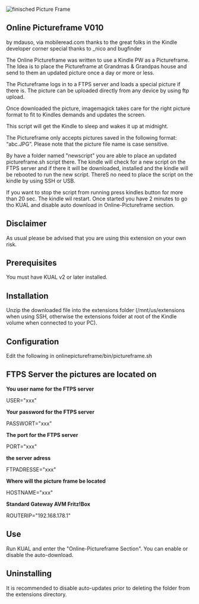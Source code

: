 ![finisched Picture Frame](https://cafebrick.files.wordpress.com/2020/01/img_6452.jpg "Online Pictureframe")

**Online Pictureframe V010**
--------------------------------------------------------------------------------------

by mdauso, via mobileread.com
thanks to the great folks in the Kindle developer corner
special thanks to _nico and bugfinder

The Online Pictureframe was written to use a Kindle PW as a Pictureframe.
The Idea is to place the Pictureframe at Grandmas & Grandpas house and
send to them an updated picture once a day or more or less.

The Pictureframe logs in to a FTPS server and loads a special picture
if there is. The picture can be uploaded directly from any device by using
ftp upload.

Once downloaded the picture, imagemagick takes care for the right picture format
to fit to Kindles demands and updates the screen.
 
This script will get the Kindle to sleep and wakes it up at midnight.

The Pictureframe only accepts pictures saved in the following format: “abc.JPG”.
Please note that the picture file name is case sensitive.

By have a folder named "newscript" you are able to place an updated pictureframe.sh
script there. The kindle will check for a new script on the FTPS server and if
there it will be downloaded, installed and the kindle will be rebooted to run the
new script. ThereS no need to place the script on the kindle by using SSH or USB. 

If you want to stop the script from running press kindles button for more than 20 sec.
The kindle wil restart. Once started you have 2 minutes to go tho KUAL and disable
auto download in Online-Pictureframe section.



Disclaimer
----------
As usual please be advised that you are using this extension on your own risk. 


Prerequisites
-------------

You must have KUAL v2 or later installed.


Installation
------------

Unzip the downloaded file into the extensions folder (/mnt/us/extensions
when using SSH, otherwise the extensions folder at root of the Kindle volume
when connected to your PC).


Configuration
-------------

Edit the following in onlinepictureframe/bin/pictureframe.sh

FTPS Server the pictures are located on
---------------------------
**You user name for the FTPS server**

USER="xxx"

**Your password for the FTPS server**

PASSWORT="xxx"

**The port for the FTPS server**

PORT="xxx"

**the server adress**

FTPADRESSE="xxx"     

**Where will the picture frame be located**

HOSTNAME="xxx"

**Standard Gateway AVM Fritz!Box**

ROUTERIP="192.168.178.1"   


Use
---
Run KUAL and enter the "Online-Pictureframe Section". You can enable or
disable the auto-download.


Uninstalling
------------
It is recommended to disable auto-updates prior to deleting the folder
from the extensions directory.
